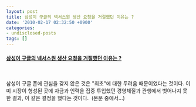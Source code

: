 ```yaml
---
layout: post
title: 삼성이 구글의 넥서스원 생산 요청을 거절했던 이유는 ?
date: '2010-02-17 02:32:50 +0900'
categories:
- undisclosed-posts
tags: []
---
```

#### [삼성이 구글의 넥서스원 생산 요청을 거절했던 이유는 ?](http://jsksoft2.tistory.com/238)
  
 
  
삼성이 구글 폰에 관심을 갖지 않은 것은 "최초"에 대한 두려움 때문이었다는 것이다. 이미 시장이 형성된 곳에 자금과 인력을 집중 투입했던 경영체질과 관행에서 벗어나지 못한 결과, 이 같은 결정을 했다는 것이다.  (본문 중에서…)
